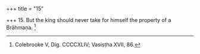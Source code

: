 +++
title = "15"

+++
15. But the king should never take for himself the property of a Brāhmaṇa. [^14] 


[^14]:  Colebrooke V, Dig. CCCCXLIV; Vasiṣṭha XVII, 86.
